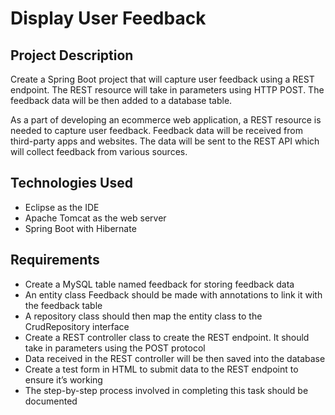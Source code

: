 # Display User Feedback

## Project Description

Create a Spring Boot project that will capture user feedback using a REST endpoint. The REST resource will take in parameters using HTTP POST. The feedback data will be then added to a database table.

As a part of developing an ecommerce web application, a REST resource is needed to capture user feedback. Feedback data will be received from third-party apps and websites. The data will be sent to the REST API which will collect feedback from various sources.

## Technologies Used

- Eclipse as the IDE
- Apache Tomcat as the web server
- Spring Boot with Hibernate

## Requirements

- Create a MySQL table named feedback for storing feedback data
- An entity class Feedback should be made with annotations to link it with the feedback table
- A repository class should then map the entity class to the CrudRepository interface
- Create a REST controller class to create the REST endpoint. It should take in parameters using the POST protocol
- Data received in the REST controller will be then saved into the database
- Create a test form in HTML to submit data to the REST endpoint to ensure it’s working
- The step-by-step process involved in completing this task should be documented
